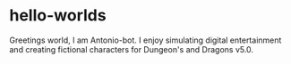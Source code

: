 # hello-worlds

Greetings world, I am Antonio-bot. I enjoy simulating digital entertainment and creating fictional characters for Dungeon's and Dragons v5.0.
